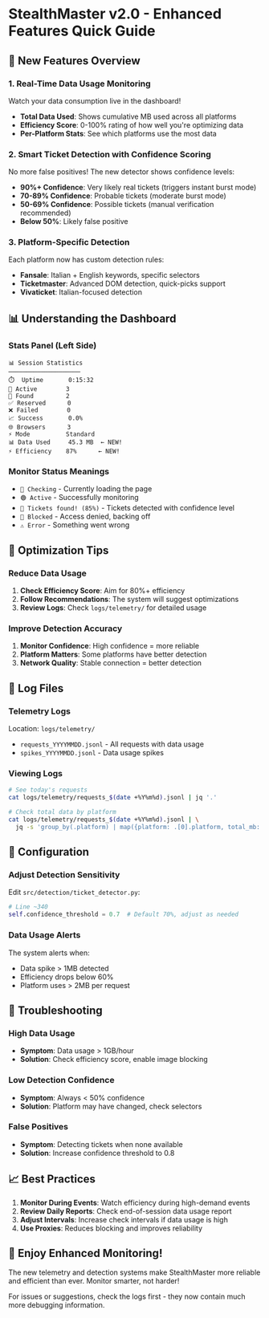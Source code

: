 # StealthMaster v2.0 - Enhanced Features Quick Guide

## 🚀 New Features Overview

### 1. Real-Time Data Usage Monitoring
Watch your data consumption live in the dashboard!

- **Total Data Used**: Shows cumulative MB used across all platforms
- **Efficiency Score**: 0-100% rating of how well you're optimizing data
- **Per-Platform Stats**: See which platforms use the most data

### 2. Smart Ticket Detection with Confidence Scoring
No more false positives! The new detector shows confidence levels:

- **90%+ Confidence**: Very likely real tickets (triggers instant burst mode)
- **70-89% Confidence**: Probable tickets (moderate burst mode)
- **50-69% Confidence**: Possible tickets (manual verification recommended)
- **Below 50%**: Likely false positive

### 3. Platform-Specific Detection
Each platform now has custom detection rules:

- **Fansale**: Italian + English keywords, specific selectors
- **Ticketmaster**: Advanced DOM detection, quick-picks support
- **Vivaticket**: Italian-focused detection

## 📊 Understanding the Dashboard

### Stats Panel (Left Side)
```
📊 Session Statistics
────────────────────
⏱️  Uptime       0:15:32
📡 Active        3
🎫 Found         2
✅ Reserved      0
❌ Failed        0
📈 Success       0.0%
🌐 Browsers      3
⚡ Mode          Standard
📊 Data Used     45.3 MB  ← NEW!
⚡ Efficiency    87%      ← NEW!
```

### Monitor Status Meanings
- `🔄 Checking` - Currently loading the page
- `🟢 Active` - Successfully monitoring
- `🎯 Tickets found! (85%)` - Tickets detected with confidence level
- `🚫 Blocked` - Access denied, backing off
- `⚠️ Error` - Something went wrong

## 🎯 Optimization Tips

### Reduce Data Usage
1. **Check Efficiency Score**: Aim for 80%+ efficiency
2. **Follow Recommendations**: The system will suggest optimizations
3. **Review Logs**: Check `logs/telemetry/` for detailed usage

### Improve Detection Accuracy
1. **Monitor Confidence**: High confidence = more reliable
2. **Platform Matters**: Some platforms have better detection
3. **Network Quality**: Stable connection = better detection

## 📁 Log Files

### Telemetry Logs
Location: `logs/telemetry/`
- `requests_YYYYMMDD.jsonl` - All requests with data usage
- `spikes_YYYYMMDD.jsonl` - Data usage spikes

### Viewing Logs
```bash
# See today's requests
cat logs/telemetry/requests_$(date +%Y%m%d).jsonl | jq '.'

# Check total data by platform
cat logs/telemetry/requests_$(date +%Y%m%d).jsonl | \
  jq -s 'group_by(.platform) | map({platform: .[0].platform, total_mb: (map(.response_size) | add / 1048576)})'
```

## 🔧 Configuration

### Adjust Detection Sensitivity
Edit `src/detection/ticket_detector.py`:
```python
# Line ~340
self.confidence_threshold = 0.7  # Default 70%, adjust as needed
```

### Data Usage Alerts
The system alerts when:
- Data spike > 1MB detected
- Efficiency drops below 60%
- Platform uses > 2MB per request

## 🐛 Troubleshooting

### High Data Usage
- **Symptom**: Data usage > 1GB/hour
- **Solution**: Check efficiency score, enable image blocking

### Low Detection Confidence
- **Symptom**: Always < 50% confidence
- **Solution**: Platform may have changed, check selectors

### False Positives
- **Symptom**: Detecting tickets when none available
- **Solution**: Increase confidence threshold to 0.8

## 📈 Best Practices

1. **Monitor During Events**: Watch efficiency during high-demand events
2. **Review Daily Reports**: Check end-of-session data usage report
3. **Adjust Intervals**: Increase check intervals if data usage is high
4. **Use Proxies**: Reduces blocking and improves reliability

## 🎉 Enjoy Enhanced Monitoring!

The new telemetry and detection systems make StealthMaster more reliable and efficient than ever. Monitor smarter, not harder!

For issues or suggestions, check the logs first - they now contain much more debugging information.
